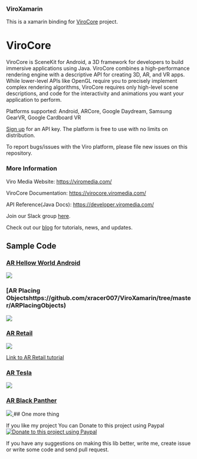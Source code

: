### ViroXamarin
This is a xamarin binding for [ViroCore](https://github.com/viromedia/virocore) project.

ViroCore
=====================

ViroCore is SceneKit for Android, a 3D framework for developers to build immersive applications using Java. ViroCore combines a high-performance rendering engine with a descriptive API for creating 3D, AR, and VR apps. While lower-level APIs like OpenGL require you to precisely implement complex rendering algorithms, ViroCore requires only high-level scene descriptions, and code for the interactivity and animations you want your application to perform.

Platforms supported:
Android, ARCore, Google Daydream, Samsung GearVR, Google Cardboard VR

[Sign up](https://viromedia.com/signup) for an API key. The platform is free to use with no limits on distribution.

To report bugs/issues with the Viro platform, please file new issues on this repository.

### More Information

Viro Media Website: https://viromedia.com/

ViroCore Documentation: https://virocore.viromedia.com/

API Reference(Java Docs): https://developer.viromedia.com/

Join our Slack group [here](https://join.slack.com/t/virodevelopers/shared_invite/enQtMzI3MzgwNDM2NDM5LTBiOTRkMDg0Zjc0ODIyYTAxZDczYzFmODJhMDUxZjVhOTk0NGVhMjNlZTY0ZjkxNjMzZGEyNDNlYzc4ZTkzNzQ).

Check out our [blog](https://blog.viromedia.com/) for tutorials, news, and updates.

## Sample Code

### [AR Hellow World Android](https://github.com/xracer007/ViroXamarin/tree/master/ARHelloWorld)

<a href="https://github.com/xracer007/ViroXamarin/tree/master/ARHelloWorld">
<img src="https://raw.githubusercontent.com/viromedia/virocore/master/ARHelloWorldAndroid/ViroARPlanesDemoActivity.gif">
</a>

### [AR Placing Objectshttps://github.com/xracer007/ViroXamarin/tree/master/ARPlacingObjects)

<a href="https://github.com/xracer007/ViroXamarin/tree/master/ARPlacingObjects">
<img src="https://raw.githubusercontent.com/viromedia/virocore/master/ARPlacingObjects/ViroARHitTestDemoActivity.gif">
</a>

### [AR Retail](https://github.com/xracer007/ViroXamarin/tree/master/ARRetail)

<a href="https://github.com/xracer007/ViroXamarin/tree/master/ARRetail">
<img src="https://raw.githubusercontent.com/viromedia/virocore/master/ARRetail/ARRetailActivity.gif">
</a>

[Link to AR Retail tutorial](https://blog.viromedia.com/tutorial-how-to-build-amazons-ar-view-for-arcore-android-using-virocore-and-java-ba1cc3ff2d87)

### [AR Tesla](https://github.com/xracer007/ViroXamarin/tree/master/ARTesla)

<a href="https://github.com/xracer007/ViroXamarin/tree/master/ARTesla">
<img src="https://github.com/viromedia/virocore/blob/master/ARTesla/viro_car_marker_demo.gif">
</a>

### [AR Black Panther](https://github.com/xracer007/ViroXamarin/tree/master/ARBlackPanther)

<a href="https://github.com/xracer007/ViroXamarin/tree/master/ARBlackPanther">
<img src="https://github.com/viromedia/virocore/blob/master/ARBlackPanther/viro_black_panther_marker_demo.gif">
</a>
## One more thing

If you like my project You can Donate to this project using Paypal [![Donate to this project using Paypal](https://camo.githubusercontent.com/11b2f47d7b4af17ef3a803f57c37de3ac82ac039/68747470733a2f2f696d672e736869656c64732e696f2f62616467652f70617970616c2d646f6e6174652d79656c6c6f772e737667)](https://www.paypal.me/aliparsa64)

If you have any suggestions on making this lib better, write me, create issue or write some code and send pull request.
